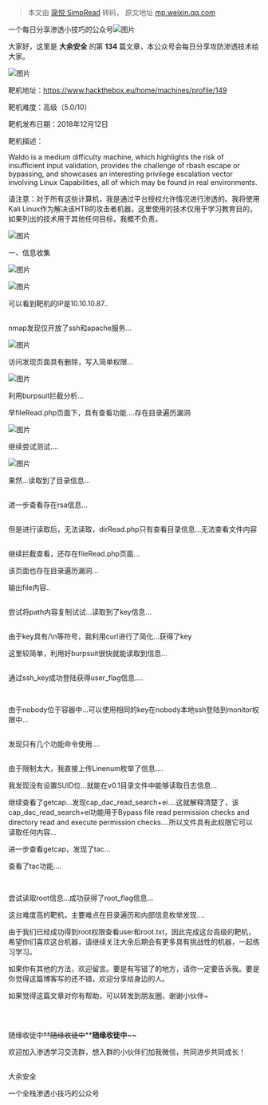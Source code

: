 > 本文由 [简悦 SimpRead](http://ksria.com/simpread/) 转码， 原文地址 [mp.weixin.qq.com](https://mp.weixin.qq.com/s/L8qaLC_cCAjqjv69hpS-Jg)

一个每日分享渗透小技巧的公众号![图片](https://mmbiz.qpic.cn/mmbiz_png/O7dWXt4o5KPTQKiaXksbZia7PmHLPX2vnCWsznInTj3b9TFYtTDIYG6lDGJZYYSv72NsVWF24Kjlo4MT29tEOQSg/640?wx_fmt=png&tp=webp&wxfrom=5&wx_lazy=1&wx_co=1)

  

  

大家好，这里是 **大余安全** 的第 **134** 篇文章，本公众号会每日分享攻防渗透技术给大家。

  

![图片](https://mmbiz.qpic.cn/mmbiz_png/sGWlDp8sFCl67vCmcZr3JtQP0jB8suQiaKaKCVYPOezloiaicS8xMkAriaAQd3dTOPXicBTVStlX66kEffEWJOiczUTA/640?wx_fmt=png&tp=webp&wxfrom=5&wx_lazy=1&wx_co=1)

靶机地址：https://www.hackthebox.eu/home/machines/profile/149

靶机难度：高级（5.0/10）

靶机发布日期：2018年12月12日

靶机描述：

Waldo is a medium difficulty machine, which highlights the risk of insufficient input validation, provides the challenge of rbash escape or bypassing, and showcases an interesting privilege escalation vector involving Linux Capabilities, all of which may be found in real environments.

  

请注意：对于所有这些计算机，我是通过平台授权允许情况进行渗透的。我将使用Kali Linux作为解决该HTB的攻击者机器。这里使用的技术仅用于学习教育目的，如果列出的技术用于其他任何目标，我概不负责。

![图片](https://mmbiz.qpic.cn/mmbiz_png/o62ddIpxjBd0kv6p3zb6uf1GiaCo9PiaF12hWQQSurxFPuVIDtsNTgUpjjvmib7GxKXNePVMAwJfzuib52MWoORPYg/640?wx_fmt=png&tp=webp&wxfrom=5&wx_lazy=1&wx_co=1)

  

  

一、信息收集

![图片](https://mmbiz.qpic.cn/mmbiz_png/Clq0o4fE5u6X5A1maTmqcvtEibdrsDO41kZPibRCHsX3Koj69GFK2qOyPwdcrgcDkHklrdJzBCiaQPuMVe11oSYHA/640?wx_fmt=png&tp=webp&wxfrom=5&wx_lazy=1&wx_co=1)

  

![图片](https://mmbiz.qpic.cn/mmbiz_png/O7dWXt4o5KPqfnGAHMYFT92wzwe3KQFsnJLsaIwnrbhDTibdyCHZWPl0lxeqrp99cb9qXc8nhQBsic33pmNcGJ4Q/640?wx_fmt=png&tp=webp&wxfrom=5&wx_lazy=1&wx_co=1)

可以看到靶机的IP是10.10.10.87..

![图片](data:image/gif;base64,iVBORw0KGgoAAAANSUhEUgAAAAEAAAABCAYAAAAfFcSJAAAADUlEQVQImWNgYGBgAAAABQABh6FO1AAAAABJRU5ErkJggg==)

nmap发现仅开放了ssh和apache服务...

![图片](https://mmbiz.qpic.cn/mmbiz_png/O7dWXt4o5KPqfnGAHMYFT92wzwe3KQFsnFTnuWZeGEt1acYib3OOzmicHq90VxqQCdwiaTL88ibhzm9abYevTKpsWw/640?wx_fmt=png&tp=webp&wxfrom=5&wx_lazy=1&wx_co=1)

访问发现页面具有删除，写入简单权限...

![图片](https://mmbiz.qpic.cn/mmbiz_png/O7dWXt4o5KPqfnGAHMYFT92wzwe3KQFsVdTR0yjI3rvIRmK5cEkhxW38ooCiaFIGX928TNJJUSUyXINX5CtM1Pw/640?wx_fmt=png&tp=webp&wxfrom=5&wx_lazy=1&wx_co=1)

利用burpsuit拦截分析...

早fileRead.php页面下，具有查看功能....存在目录遍历漏洞

![图片](https://mmbiz.qpic.cn/mmbiz_png/O7dWXt4o5KPqfnGAHMYFT92wzwe3KQFsdAyuf8L9t3dKkibhNhicgicAcPXYEHQMuziaqHRHASNZdtH82V5rDPwicUA/640?wx_fmt=png&tp=webp&wxfrom=5&wx_lazy=1&wx_co=1)

继续尝试测试....

![图片](https://mmbiz.qpic.cn/mmbiz_png/O7dWXt4o5KPqfnGAHMYFT92wzwe3KQFseH37Rop7YXfoMCs6vq7ctkhBibNu1bvzxeGHLmpIdWliagOiczxt1KBww/640?wx_fmt=png&tp=webp&wxfrom=5&wx_lazy=1&wx_co=1)

果然...读取到了目录信息...

![图片](data:image/gif;base64,iVBORw0KGgoAAAANSUhEUgAAAAEAAAABCAYAAAAfFcSJAAAADUlEQVQImWNgYGBgAAAABQABh6FO1AAAAABJRU5ErkJggg==)

进一步查看存在rsa信息...

![图片](data:image/gif;base64,iVBORw0KGgoAAAANSUhEUgAAAAEAAAABCAYAAAAfFcSJAAAADUlEQVQImWNgYGBgAAAABQABh6FO1AAAAABJRU5ErkJggg==)

但是进行读取后，无法读取，dirRead.php只有查看目录信息...无法查看文件内容

![图片](data:image/gif;base64,iVBORw0KGgoAAAANSUhEUgAAAAEAAAABCAYAAAAfFcSJAAAADUlEQVQImWNgYGBgAAAABQABh6FO1AAAAABJRU5ErkJggg==)

继续拦截查看，还存在fileRead.php页面...

该页面也存在目录遍历漏洞...

输出file内容..

![图片](data:image/gif;base64,iVBORw0KGgoAAAANSUhEUgAAAAEAAAABCAYAAAAfFcSJAAAADUlEQVQImWNgYGBgAAAABQABh6FO1AAAAABJRU5ErkJggg==)

尝试将path内容复制试试...读取到了key信息...

![图片](data:image/gif;base64,iVBORw0KGgoAAAANSUhEUgAAAAEAAAABCAYAAAAfFcSJAAAADUlEQVQImWNgYGBgAAAABQABh6FO1AAAAABJRU5ErkJggg==)

由于key具有/\n等符号，我利用curl进行了简化...获得了key

这里较简单，利用好burpsuit很快就能读取到信息...

![图片](data:image/gif;base64,iVBORw0KGgoAAAANSUhEUgAAAAEAAAABCAYAAAAfFcSJAAAADUlEQVQImWNgYGBgAAAABQABh6FO1AAAAABJRU5ErkJggg==)

通过ssh_key成功登陆获得user_flag信息....

![图片](data:image/gif;base64,iVBORw0KGgoAAAANSUhEUgAAAAEAAAABCAYAAAAfFcSJAAAADUlEQVQImWNgYGBgAAAABQABh6FO1AAAAABJRU5ErkJggg==)

![图片](data:image/gif;base64,iVBORw0KGgoAAAANSUhEUgAAAAEAAAABCAYAAAAfFcSJAAAADUlEQVQImWNgYGBgAAAABQABh6FO1AAAAABJRU5ErkJggg==)

由于nobody位于容器中...可以使用相同的key在nobody本地ssh登陆到monitor权限中...

![图片](data:image/gif;base64,iVBORw0KGgoAAAANSUhEUgAAAAEAAAABCAYAAAAfFcSJAAAADUlEQVQImWNgYGBgAAAABQABh6FO1AAAAABJRU5ErkJggg==)

发现只有几个功能命令使用....

![图片](data:image/gif;base64,iVBORw0KGgoAAAANSUhEUgAAAAEAAAABCAYAAAAfFcSJAAAADUlEQVQImWNgYGBgAAAABQABh6FO1AAAAABJRU5ErkJggg==)

由于限制太大，我直接上传Linenum枚举了信息....

我发现没有设置SUID位...就能在v0.1目录文件中能够读取日志信息...

继续查看了getcap...发现cap_dac_read_search+ei....这就解释清楚了，该cap_dac_read_search+ei功能用于Bypass file read permission checks and directory read and execute permission checks....所以文件具有此权限它可以读取任何内容...

进一步查看getcap，发现了tac...

查看了tac功能....

![图片](data:image/gif;base64,iVBORw0KGgoAAAANSUhEUgAAAAEAAAABCAYAAAAfFcSJAAAADUlEQVQImWNgYGBgAAAABQABh6FO1AAAAABJRU5ErkJggg==)

  

![图片](data:image/gif;base64,iVBORw0KGgoAAAANSUhEUgAAAAEAAAABCAYAAAAfFcSJAAAADUlEQVQImWNgYGBgAAAABQABh6FO1AAAAABJRU5ErkJggg==)

尝试读取root信息...成功获得了root_flag信息...

  

这台难度高的靶机，主要难点在目录遍历和内部信息枚举发现....

由于我们已经成功得到root权限查看user和root.txt，因此完成这台高级的靶机，希望你们喜欢这台机器，请继续关注大余后期会有更多具有挑战性的机器，一起练习学习。

  

如果你有其他的方法，欢迎留言。要是有写错了的地方，请你一定要告诉我。要是你觉得这篇博客写的还不错，欢迎分享给身边的人。

  

  

如果觉得这篇文章对你有帮助，可以转发到朋友圈，谢谢小伙伴~

![图片](data:image/gif;base64,iVBORw0KGgoAAAANSUhEUgAAAAEAAAABCAYAAAAfFcSJAAAADUlEQVQImWNgYGBgAAAABQABh6FO1AAAAABJRU5ErkJggg==)

![图片](data:image/gif;base64,iVBORw0KGgoAAAANSUhEUgAAAAEAAAABCAYAAAAfFcSJAAAADUlEQVQImWNgYGBgAAAABQABh6FO1AAAAABJRU5ErkJggg==)

  

![图片](data:image/gif;base64,iVBORw0KGgoAAAANSUhEUgAAAAEAAAABCAYAAAAfFcSJAAAADUlEQVQImWNgYGBgAAAABQABh6FO1AAAAABJRU5ErkJggg==)

  

随缘收徒中~~**随缘收徒中~~****随缘收徒中~~**

  

欢迎加入渗透学习交流群，想入群的小伙伴们加我微信，共同进步共同成长！

![图片](data:image/gif;base64,iVBORw0KGgoAAAANSUhEUgAAAAEAAAABCAYAAAAfFcSJAAAADUlEQVQImWNgYGBgAAAABQABh6FO1AAAAABJRU5ErkJggg==)  

大余安全

一个全栈渗透小技巧的公众号

![图片](data:image/gif;base64,iVBORw0KGgoAAAANSUhEUgAAAAEAAAABCAYAAAAfFcSJAAAADUlEQVQImWNgYGBgAAAABQABh6FO1AAAAABJRU5ErkJggg==)